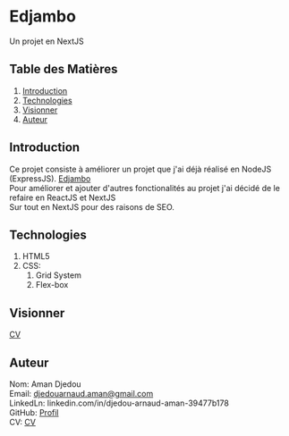 # Edjambo
Un projet en NextJS

## Table des Matières
1. [Introduction](#Introduction)  
1. [Technologies](#Technologies)  
1. [Visionner](#Visionner)  
1. [Auteur](#Auteur)  


## Introduction
Ce projet consiste à améliorer un projet que j'ai déjà réalisé en NodeJS (ExpressJS).  [Edjambo](https://notrebiencommun.org/)  
Pour améliorer et ajouter d'autres fonctionalités au projet j'ai décidé de le refaire en ReactJS et NextJS  
Sur tout en NextJS pour des raisons de SEO.

## Technologies
1. HTML5
1. CSS:
   1. Grid System
   1. Flex-box
## Visionner
[CV](https://djedou.github.io/Mon-CV/)  

## Auteur
Nom: Aman Djedou  
Email: djedouarnaud.aman@gmail.com  
LinkedLn: linkedin.com/in/djedou-arnaud-aman-39477b178  
GitHub: [Profil](https://github.com/djedou)  
CV: [CV](https://djedou.github.io/Mon-CV/)  
